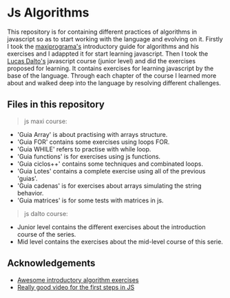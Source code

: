 
# Js Algorithms

This repository is for containing different practices of algorithms in javascript so as to start working with the language and evolving on it.
Firstly I took the [maxiprograma's](https://maxiprograma.com/) introductory guide for algorithms and his exercises and I adappted it for start learning javascript. 
Then I took the [Lucas Dalto's](https://www.youtube.com/c/soydalto) javascript course (junior level) and did the exercises proposed for learning. It contains exercises for learning javascript by the base of the language. Through each chapter of the course I learned more about and walked deep into the language by resolving different challenges.


## Files in this repository

> js maxi course:
- 'Guia Array' is about practising with arrays structure.
- 'Guia FOR' contains some exercises using loops FOR.
- 'Guia WHILE' refers to practise with while loop.
- 'Guia functions' is for exercises using js functions.
- 'Guia ciclos++' contains some techniques and combinated loops.
- 'Guia Lotes' contains a complete exercise using all of the previous 'guias'.
- 'Guia cadenas' is for exercises about arrays simulating the string behavior.
- 'Guia matrices' is for some tests with matrices in js.

> js dalto course:
- Junior level contains the different exercises about the introduction course of the series.
- Mid level contains the exercises about the mid-level course of this serie.


## Acknowledgements

 - [Awesome introductory algorithm exercises](https://maxiprograma.com/)
 - [Really good video for the first steps in JS](https://www.youtube.com/watch?v=z95mZVUcJ-E&t=23556s)

